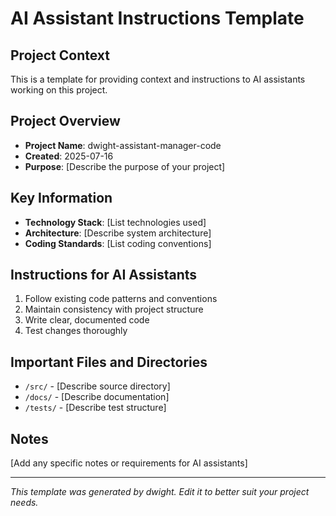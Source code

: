 # AI Assistant Instructions Template

## Project Context
This is a template for providing context and instructions to AI assistants working on this project.

## Project Overview
- **Project Name**: dwight-assistant-manager-code
- **Created**: 2025-07-16
- **Purpose**: [Describe the purpose of your project]

## Key Information
- **Technology Stack**: [List technologies used]
- **Architecture**: [Describe system architecture]
- **Coding Standards**: [List coding conventions]

## Instructions for AI Assistants
1. Follow existing code patterns and conventions
2. Maintain consistency with project structure
3. Write clear, documented code
4. Test changes thoroughly

## Important Files and Directories
- `/src/` - [Describe source directory]
- `/docs/` - [Describe documentation]
- `/tests/` - [Describe test structure]

## Notes
[Add any specific notes or requirements for AI assistants]

---
*This template was generated by dwight. Edit it to better suit your project needs.*
